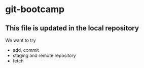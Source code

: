 # git-bootcamp 

## This file is updated in the local repository 

We want to try 
* add, commit 
* staging and remote repository 
* fetch 
